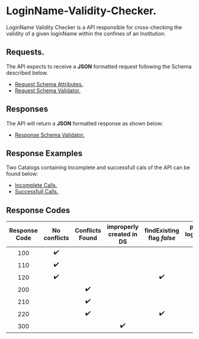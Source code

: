 # LoginName-Validity-Checker.
LoginName Validity Checker is a API responsible for cross-checking the validity of a given loginName within the confines of an Institution.

## Requests.
The API expects to receive a **JSON** formatted request following the Schema described below.

- [Request Schema Attributes.](https://github.com/KostasMparmparousis/LoginName-Validity-Checker/wiki/Request-properties)
- [Request Schema Validator.](https://github.com/KostasMparmparousis/LoginName-Validity-Checker/wiki/Request-schema)

## Responses
The API will return a **JSON** formatted response as shown below:

- [Response Schema Validator.](https://github.com/KostasMparmparousis/LoginName-Validity-Checker/wiki/Response-schema)

## Response Examples
Two Catalogs containing Incomplete and successfull cals of the API can be found below:
- [Incomplete Calls.](https://github.com/KostasMparmparousis/LoginName-Validity-Checker/wiki/Incomplete-calls)
- [Successfull Calls.](https://github.com/KostasMparmparousis/LoginName-Validity-Checker/wiki/Successfull-calls)

## Response Codes 
| Response Code | No conflicts | Conflicts Found | improperly created in DS | findExisting flag *false* | previous loginNames *found* | previous loginNames *not found* |
| :----: | :----: | :----: | :----: | :----: | :----: | :----: |
| 100 | :heavy_check_mark: |  |  |  | :heavy_check_mark: |  |
| 110 | :heavy_check_mark: |  |  |  |  | :heavy_check_mark: |
| 120 | :heavy_check_mark: |  |  | :heavy_check_mark: |  |  |
| 200 |  | :heavy_check_mark: |  |  | :heavy_check_mark: |  |
| 210 |  | :heavy_check_mark: |  |  |  | :heavy_check_mark: |
| 220 |  | :heavy_check_mark: |  | :heavy_check_mark: |  |  |
| 300 |  |  | :heavy_check_mark: | | | |
